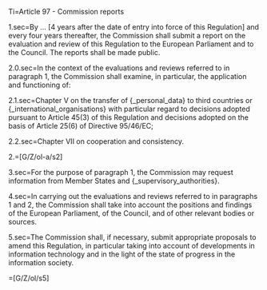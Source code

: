 Ti=Article 97 - Commission reports

1.sec=By … [4 years after the date of entry into force of this Regulation] and every four years thereafter, the Commission shall submit a report on the evaluation and review of this Regulation to the European Parliament and to the Council. The reports shall be made public.

2.0.sec=In the context of the evaluations and reviews referred to in paragraph 1, the Commission shall examine, in particular, the application and functioning of:

2.1.sec=Chapter V on the transfer of {_personal_data} to third countries or {_international_organisations} with particular regard to decisions adopted pursuant to Article 45(3) of this Regulation and decisions adopted on the basis of Article 25(6) of Directive 95/46/EC;

2.2.sec=Chapter VII on cooperation and consistency.

2.=[G/Z/ol-a/s2]

3.sec=For the purpose of paragraph 1, the Commission may request information from Member States and {_supervisory_authorities}.

4.sec=In carrying out the evaluations and reviews referred to in paragraphs 1 and 2, the Commission shall take into account the positions and findings of the European Parliament, of the Council, and of other relevant bodies or sources.

5.sec=The Commission shall, if necessary, submit appropriate proposals to amend this Regulation, in particular taking into account of developments in information technology and in the light of the state of progress in the information society.

=[G/Z/ol/s5]
